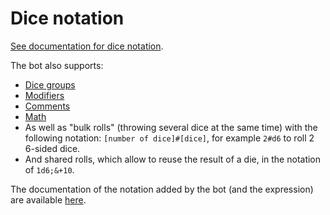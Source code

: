 # Dice notation
[See documentation for dice notation](<https://dice-roller.github.io/documentation/guide/notation/dice.html>).

The bot also supports:
- [Dice groups](<https://dice-roller.github.io/documentation/guide/notation/group-rolls.html>)
- [Modifiers](<https://dice-roller.github.io/documentation/guide/notation/modifiers.html>)
- [Comments](<https://dice-roller.github.io/documentation/guide/notation/roll-descriptions.html>)
- [Math](<https://dice-roller.github.io/documentation/guide/notation/maths.html>)
- As well as "bulk rolls" (throwing several dice at the same time) with the following notation: `[number of dice]#[dice]`, for example `2#d6` to roll 2 6-sided dice.
- And shared rolls, which allow to reuse the result of a die, in the notation of `1d6;&+10`.

The documentation of the notation added by the bot (and the expression) are available [here](<https://dicelette.github.io/docs/introduction/format>).